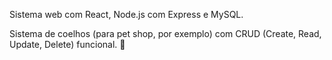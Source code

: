 Sistema web com React, Node.js com Express e MySQL. 

Sistema de coelhos (para pet shop, por exemplo) com CRUD (Create, Read, Update, Delete) funcional. 🐇
